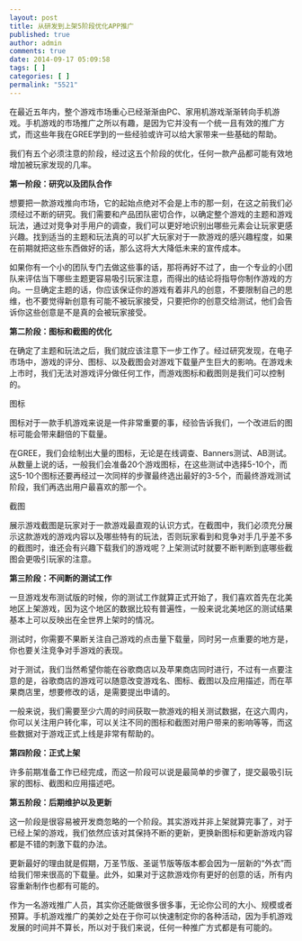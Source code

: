 ```yaml
---
layout: post
title: 从研发到上架5阶段优化APP推广
published: true
author: admin
comments: true
date: 2014-09-17 05:09:58
tags: [ ]
categories: [ ]
permalink: "5521"
---
```

在最近五年内，整个游戏市场重心已经渐渐由PC、家用机游戏渐渐转向手机游戏。手机游戏的市场推广之所以有趣，是因为它并没有一个统一且有效的推广方式，而这些年我在GREE学到的一些经验或许可以给大家带来一些基础的帮助。

我们有五个必须注意的阶段，经过这五个阶段的优化，任何一款产品都可能有效地增加被玩家发现的几率。

**第一阶段：研究以及团队合作**

想要把一款游戏推向市场，它的起始点绝对不会是上市的那一刻，在这之前我们必须经过不断的研究。我们需要和产品团队密切合作，以确定整个游戏的主题和游戏玩法，通过对竞争对手用户的调查，我们可以更好地识别出哪些元素会让玩家更感兴趣。找到适当的主题和玩法真的可以扩大玩家对于一款游戏的感兴趣程度，如果在前期就把这些东西做好的话，那么这将大大降低未来的宣传成本。

如果你有一个小的团队专门去做这些事的话，那将再好不过了，由一个专业的小团队来评估当下哪些主题更容易吸引玩家注意，而得出的结论将指导你制作游戏的方向。一旦确定主题的话，你应该保证你的游戏有着非凡的创意，不要限制自己的思维，也不要觉得新创意有可能不被玩家接受，只要把你的创意交给测试，他们会告诉你这些创意是不是真的会被玩家接受。

**第二阶段：图标和截图的优化**

在确定了主题和玩法之后，我们就应该注意下一步工作了。经过研究发现，在电子市场中，游戏的评分、图标、以及截图会对游戏下载量产生巨大的影响。在游戏未上市时，我们无法对游戏评分做任何工作，而游戏图标和截图则是我们可以控制的。

图标

图标对于一款手机游戏来说是一件非常重要的事，经验告诉我们，一个改进后的图标可能会带来翻倍的下载量。

在GREE，我们会绘制出大量的图标，无论是在线调查、Banners测试、AB测试。从数量上说的话，一般我们会准备20个游戏图标，在这些测试中选择5-10个，而这5-10个图标还要再经过一次同样的步骤最终选出最好的3-5个，而最终游戏测试阶段，我们再选出用户最喜欢的那一个。

截图

展示游戏截图是玩家对于一款游戏最直观的认识方式，在截图中，我们必须充分展示这款游戏的游戏内容以及哪些特有的玩法，否则玩家看到和竞争对手几乎差不多的截图时，谁还会有兴趣下载我们的游戏呢？上架测试时就要不断判断到底哪些截图会更吸引玩家的注意。

**第三阶段：不间断的测试工作**

一旦游戏发布测试版的时候，你的测试工作就算正式开始了，我们喜欢首先在北美地区上架游戏，因为这个地区的数据比较有普遍性，一般来说北美地区的测试结果基本上可以反映出在全世界上架时的情况。

测试时，你需要不果断关注自己游戏的点击量下载量，同时另一点重要的地方是，你也要关注竞争对手游戏的表现。

对于测试，我们当然希望你能在谷歌商店以及苹果商店同时进行，不过有一点要注意的是，谷歌商店的游戏可以随意改变游戏名、图标、截图以及应用描述，而在苹果商店里，想要修改的话，是需要提出申请的。

一般来说，我们需要至少六周的时间获取一款游戏的相关测试数据，在这六周内，你可以关注用户转化率，可以关注不同的图标和截图对用户带来的影响等等，而这些数据对于游戏正式上线是非常有帮助的。

**第四阶段：正式上架**

许多前期准备工作已经完成，而这一阶段可以说是最简单的步骤了，提交最吸引玩家的图标、截图和应用描述吧。

**第五阶段：后期维护以及更新**

这一阶段是很容易被开发商忽略的一个阶段。其实游戏并非上架就算完事了，对于已经上架的游戏，我们依然应该对其保持不断的更新，更换新图标和更新游戏内容都是不错的刺激下载的办法。

更新最好的理由就是假期，万圣节版、圣诞节版等版本都会因为一层新的“外衣”而给我们带来很高的下载量。此外，如果对于这款游戏你有更好的创意的话，所有内容重新制作也都有可能的。

作为一名游戏推广人员，其实你还能做很多很多事，无论你公司的大小、规模或者预算。手机游戏推广的美妙之处在于你可以快速制定你的各种活动，因为手机游戏发展的时间并不算长，所以对于我们来说，任何一种推广方式都是有可能的。